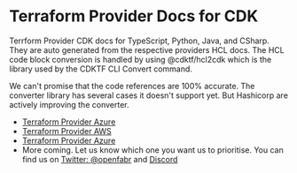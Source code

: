 # Terraform Provider Docs for CDK

Terrform Provider CDK docs for TypeScript, Python, Java, and CSharp. They are auto generated from the respective providers HCL docs. The HCL code block conversion is handled by using @cdktf/hcl2cdk which is the library used by the CDKTF CLI Convert command.

We can't promise that the code references are 100% accurate. The converter library has several cases it doesn't support yet. But Hashicorp are actively improving the converter.

- [Terraform Provider Azure](terraform-provider-azurerm/index.markdown)
- [Terraform Provider AWS](terraform-provider-aws/index.markdown)
- [Terraform Provider Azure](terraform-provider-google/index.markdown)
- More coming. Let us know which one you want us to prioritise. You can find us on [Twitter: @openfabr](https://twitter.com/openfabr) and [Discord](https://discord.com/invite/3MrGSrFwM2)